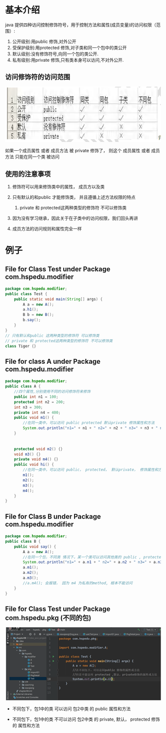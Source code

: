 # 基本介绍

java 提供四种访问控制修饰符号，用于控制方法和属性(成员变量)的访问权限（范围）:

1) 公开级别:用public 修饰,对外公开
2) 受保护级别:用protected 修饰,对子类和同一个包中的类公开
3) 默认级别:没有修饰符号,向同一个包的类公开.
4) 私有级别:用private 修饰,只有类本身可以访问,不对外公开.

## 访问修饰符的访问范围

![](..\Image\0278_01_访问修饰符_访问修饰符的访问范围.png)

如果一个成员属性 或者 成员方法 被 private 修饰了， 则这个 成员属性 或者 成员方法 只能在同一个类 被访问

## 使用的注意事项

1. 修饰符可以用来修饰类中的属性， 成员方以及类

2. 只有默认的和public 才能修饰类， 并且遵循上述方法权限的特点
   
   1. private 和 protected这两种类型的修饰符 不可以修饰类 

3. 因为没有学习继承，因此关于在子类中的访问权限，我们回头再讲

4. 成员方法的访问规则和属性完全一样 

# 例子

## File for Class Test under Package com.hspedu.modifier

```java
package com.hspedu.modifier;
public class Test {
    public static void main(String[] args) {
        A a = new A();
        a.h1();
        B b = new B();
        b.say();
    }
}
// 只有默认和public 这两种类型的修饰符 可以修饰类
// private 和 protected这两种类型的修饰符 不可以修饰类 
class Tiger {}
```

## File for class A under Package com.hspedu.modifier

```java
package com.hspedu.modifier;
public class A {
    //四个属性,分别使用不同的访问修饰符来修饰
    public int n1 = 100;
    protected int n2 = 200;
    int n3 = 300;
    private int n4 = 400;
    public void m1() {
        //在同一类中，可以访问 public protected 默认private 修饰属性和方法
        System.out.println("n1=" + n1 + " n2=" + n2 + " n3=" + n3 + " n4=" + n4);
    }


    protected void m2() {}
    void m3() {}
    private void m4() {}
    public void hi() {
        //在同一类中，可以访问 public， protected， 默认private， 修饰属性和方法
        m1();
        m2();
        m3();
        m4();
    }
}
```

## File for Class B under Package com.hspedu.modifier

```java
package com.hspedu.modifier;
public class B {
    public void say() {
        A a = new A();
        //在同一个包，不同类 情况下，某一个类可以访问其他类的 public , protected 和默认 修饰属性或方法, 不能访问private 属性或方法
        System.out.println("n1=" + a.n1 + " n2=" + a.n2 + " n3=" + a.n3);
        a.m1();
        a.m2();
        a.m3();
        //a.m4(); 会报错， 因为 m4 为私有的method, 根本不能访问
    }
}
```

## File for Class Test under Package com.hspedu.pkg (不同的包)

![](..\Image\0278_02_访问修饰符_例子_FileforClassTestUnder不同包.png)

- 不同包下，包1中的类 可以访问 包2中类 的 public 属性和方法

- 不同包下，包1中的类 不可以访问 包2中类 的 private, 默认， protected 修饰的 属性和方法
